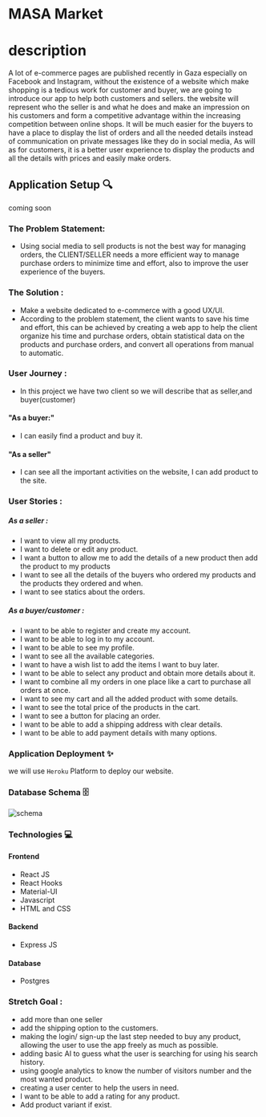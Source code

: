 # MASA Market

# description

A lot of e-commerce pages are published recently in Gaza especially on Facebook and Instagram, without the existence of a website which make shopping is a tedious work for customer and buyer, we are going to introduce our app to help both customers and sellers. the website will represent who the seller is and what he does and make an impression on his customers and form a competitive advantage within the increasing competition between online shops. It will be much easier for the buyers to have a place to display the list of orders and all the needed details instead of communication on private messages like they do in social media, As will as for customers, it is a better user experience to display the products and all the details with prices and easily make orders.

## Application Setup :mag:

coming soon

### The Problem Statement:

- Using social media to sell products is not the best way for managing orders, the CLIENT/SELLER needs a more efficient way to manage purchase orders to minimize time and effort, also to improve the user experience of the buyers.

### The Solution :

- Make a website dedicated to e-commerce with a good UX/UI.
- According to the problem statement, the client wants to save his time and effort, this can be achieved by creating a web app to help the client organize his time and purchase orders, obtain statistical data on the products and purchase orders, and convert all operations from manual to automatic.

### User Journey :

- In this project we have two client so we will describe that as seller,and buyer(customer)

#### "As a buyer:"

- I can easily find a product and buy it.

#### "As a seller"

- I can see all the important activities on the website, I can add product to the site.

### User Stories :

##### As a seller :

- I want to view all my products.
- I want to delete or edit any product.
- I want a button to allow me to add the details of a new product then add the product to my products
- I want to see all the details of the buyers who ordered my products and the products they ordered and when.
- I want to see statics about the orders.

##### As a buyer/customer :

- I want to be able to register and create my account.
- I want to be able to log in to my account.
- I want to be able to see my profile.
- I want to see all the available categories.
- I want to have a wish list to add the items I want to buy later.
- I want to be able to select any product and obtain more details about it.
- I want to combine all my orders in one place like a cart to purchase all orders at once.
- I want to see my cart and all the added product with some details.
- I want to see the total price of the products in the cart.
- I want to see a button for placing an order.
- I want to be able to add a shipping address with clear details.
- I want to be able to add payment details with many options.

### Application Deployment :sparkles:

we will use `Heroku` Platform to deploy our website.

### Database Schema :file_cabinet:

![schema](https://dbdiagram.io/embed/6016a66780d742080a3886d8)

### Technologies :computer:

#### Frontend

- React JS
- React Hooks
- Material-UI
- Javascript
- HTML and CSS

#### Backend

- Express JS

#### Database

- Postgres

### Stretch Goal :

- add more than one seller
- add the shipping option to the customers.
- making the login/ sign-up the last step needed to buy any product, allowing the user to use the app freely as much as possible.
- adding basic AI to guess what the user is searching for using his search history.
- using google analytics to know the number of visitors number and the most wanted product.
- creating a user center to help the users in need.
- I want to be able to add a rating for any product.
- Add product variant if exist.
